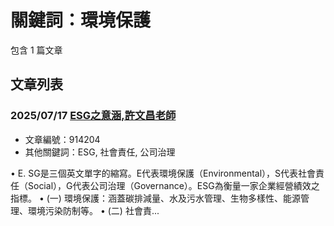 # 關鍵詞：環境保護

包含 1 篇文章

## 文章列表

### 2025/07/17 [ESG之意涵,許文昌老師](../../articles/914204_ESG%E4%B9%8B%E6%84%8F%E6%B6%B5%2C%E8%A8%B1%E6%96%87%E6%98%8C%E8%80%81%E5%B8%AB.md)
- 文章編號：914204
- 其他關鍵詞：ESG, 社會責任, 公司治理

• E. SG是三個英文單字的縮寫。E代表環境保護（Environmental），S代表社會責任（Social），G代表公司治理（Governance）。ESG為衡量一家企業經營績效之指標。 • (一) 環境保護：涵蓋碳排減量、水及污水管理、生物多樣性、能源管理、環境污染防制等。 • (二) 社會責...
